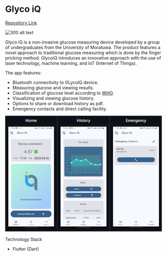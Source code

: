 # Glyco iQ 

[Repository Link](https://github.com/NilaknaW/Glyco-iQ-App)

![300 alt text](https://raw.githubusercontent.com/NilaknaW/NilaknaW.github.io/main/assets/assets/markdown/glycoiq.png)

Glyco iQ is a non-invasive glucose measuring device developed by a group of undergraduates from the University of Moratuwa. The product features a novel approach to traditional glucose measuring which is done by the finger pricking method. GlycoiQ introduces an innovative approach with the use of laser technology, machine learning, and IoT (Internet of Things).

The app features:

- Bluetooth connectivity to GLycoiQ device.
- Measuring glucose and viewing results.
- Classification of glucose level according to  [WHO](https://www.who.int/data/gho/indicator-metadata-registry/imr-details/2380).
- Visualizing and viewing glucose history.
- Options to share or download history as pdf.
- Emergency contacts and direct calling facility.

![600 alt text](https://raw.githubusercontent.com/NilaknaW/NilaknaW.github.io/main/assets/assets/markdown/glycoiq3.png)

Technology Stack
- Flutter (Dart)



